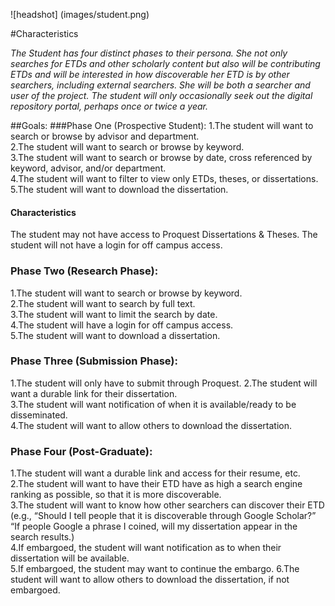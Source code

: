 ![headshot] (images/student.png)  

#Characteristics

*The Student has four distinct phases to their persona. She not only searches for ETDs and other scholarly content but also will be contributing ETDs and will be interested in how discoverable her ETD is by other searchers, including external searchers. She will be both a searcher and user of the project. The student will only occasionally seek out the digital repository portal, perhaps once or twice a year.*  

##Goals: 
###Phase One (Prospective Student):
  1.The student will want to search or browse by advisor and department.  
  2.The student will want to search or browse by keyword.  
  3.The student will want to search or browse by date, cross referenced by keyword, advisor, and/or department.   
  4.The student will want to filter to view only ETDs, theses, or dissertations.
  5.The student will want to download the dissertation.  
#### Characteristics
  The student may not have access to Proquest Dissertations & Theses. The student will not have a login for off campus access.  
###	Phase Two (Research Phase):  
  1.The student will want to search or browse by keyword.  
  2.The student will want to search by full text.  
  3.The student will want to limit the search by date.  
  4.The student will have a login for off campus access.  
  5.The student will want to download a dissertation.  
###	Phase Three (Submission Phase):  
  1.The student will only have to submit through Proquest.
  2.The student will want a durable link for their dissertation.  
  3.The student will want notification of when it is available/ready to be disseminated.  
  4.The student will want to allow others to download the dissertation.  
###	Phase Four (Post-Graduate):  
  1.The student will want a durable link and access for their resume, etc.  
  2.The student will want to have their ETD have as high a search engine ranking as possible, so that it is more discoverable.   
  3.The student will want to know how other searchers can discover their ETD (e.g., “Should I tell people that it is discoverable through Google Scholar?” “If people Google a phrase I coined, will my dissertation appear in the search results.)  
  4.If embargoed, the student will want notification as to when their dissertation will be available.  
  5.If embargoed, the student may want to continue the embargo.
  6.The student will want to allow others to download the dissertation, if not embargoed.

